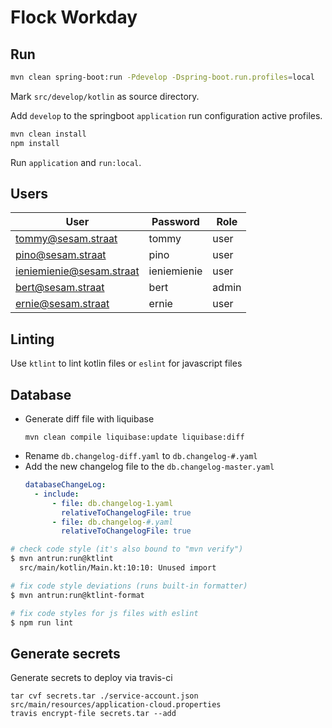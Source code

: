 # Flock Workday

## Run

```bash
mvn clean spring-boot:run -Pdevelop -Dspring-boot.run.profiles=local
```

Mark `src/develop/kotlin` as source directory.

Add `develop` to the springboot `application` run configuration active profiles.

```bash
mvn clean install
npm install
```

Run `application` and `run:local`.

## Users

| User                     | Password    | Role  |
| ------------------------ | ----------- | ----- |
| tommy@sesam.straat       | tommy       | user  |
| pino@sesam.straat        | pino        | user  |
| ieniemienie@sesam.straat | ieniemienie | user  |
| bert@sesam.straat        | bert        | admin |
| ernie@sesam.straat       | ernie       | user  |

## Linting

Use `ktlint` to lint kotlin files or `eslint` for javascript files

## Database

- Generate diff file with liquibase
  ```
  mvn clean compile liquibase:update liquibase:diff
  ```
- Rename `db.changelog-diff.yaml` to `db.changelog-#.yaml`
- Add the new changelog file to the `db.changelog-master.yaml`
  ```yaml
  databaseChangeLog:
    - include:
        - file: db.changelog-1.yaml
          relativeToChangelogFile: true
        - file: db.changelog-#.yaml
          relativeToChangelogFile: true
  ```

```bash
# check code style (it's also bound to "mvn verify")
$ mvn antrun:run@ktlint
  src/main/kotlin/Main.kt:10:10: Unused import

# fix code style deviations (runs built-in formatter)
$ mvn antrun:run@ktlint-format

# fix code styles for js files with eslint
$ npm run lint
```

## Generate secrets

Generate secrets to deploy via travis-ci

```
tar cvf secrets.tar ./service-account.json src/main/resources/application-cloud.properties
travis encrypt-file secrets.tar --add
```
